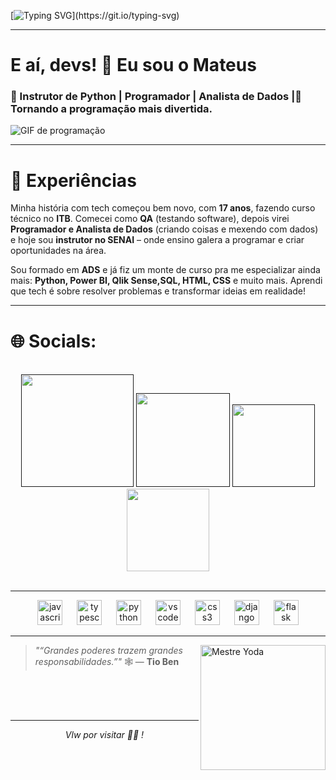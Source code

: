 [![Typing SVG](https://readme-typing-svg.herokuapp.com?font=Poppins&width=650&height=30&lines=print(+%22Olá+Garotos(as)!+de+programa,+bem+vindos+ao+Git+Hub%22+))](https://git.io/typing-svg)

  
---

# E aí, devs! 👋 Eu sou o Mateus

### 🐍 Instrutor de Python | Programador | Analista de Dados |🚀 Tornando a programação mais divertida.

![GIF de programação](https://media4.giphy.com/media/v1.Y2lkPTc5MGI3NjExdnZ2cmswZW16YmY4b25kM3VoamlhajliemM3NHA5dmx4bHlpanJlayZlcD12MV9pbnRlcm5hbF9naWZfYnlfaWQmY3Q9Zw/AIdGhVzDyXioKnLya7/giphy.gif)

---

# 🚀 Experiências

Minha história com tech começou bem novo, com  **17 anos**, fazendo curso técnico no  **ITB**. Comecei como  **QA**  (testando software), depois virei  **Programador e Analista de Dados**  (criando coisas e mexendo com dados) e hoje sou  **instrutor no SENAI**  – onde ensino galera a programar e criar oportunidades na área.

Sou formado em  **ADS**  e já fiz um monte de curso pra me especializar ainda mais:  **Python, Power BI, Qlik Sense,SQL, HTML, CSS**  e muito mais. Aprendi que tech é sobre resolver problemas e transformar ideias em realidade!



---

# 🌐 Socials:
<br>
 <div align="center">
    <a href="" target="_blank"><img src="https://img.shields.io/badge/-Instagram-%23E4405F?style=for-the-badge&logo=instagram&logoColor=white" width = "180" target="_blank"></a>
    <a href="" target="_blank"><img src="https://img.shields.io/badge/Discord-7289DA?style=for-the-badge&logo=discord&logoColor=white" width = "150" target="_blank"></a> 
    <a href = ""><img src="https://img.shields.io/badge/-Gmail-%23333?style=for-the-badge&logo=gmail&logoColor=white"  width = "132" target="_blank"></a>
    <a href="www.linkedin.com/in/mateus-de-sousa-810310236" target="_blank"><img src="https://img.shields.io/badge/-LinkedIn-%230077B5?style=for-the-badge&logo=linkedin&logoColor=white" width = "132" target="_blank"></a> 
  </div>
<br>

 ---
 

<div align="center">
  <img src="https://cdn.jsdelivr.net/gh/devicons/devicon/icons/javascript/javascript-original.svg" height="40" alt="javascript logo"  />
  <img width="15" />
  <img src="https://cdn.jsdelivr.net/gh/devicons/devicon/icons/typescript/typescript-original.svg" height="40" alt="typescript logo"  />
  <img width="15" />
  <img src="https://cdn.jsdelivr.net/gh/devicons/devicon/icons/python/python-original.svg" height="40" alt="python logo"  />
  <img width="15" />
  <img src="https://cdn.jsdelivr.net/gh/devicons/devicon/icons/vscode/vscode-original.svg" height="40" alt="vscode logo"  />
  <img width="15" />
  <img src="https://cdn.jsdelivr.net/gh/devicons/devicon/icons/css3/css3-original.svg" height="40" alt="css3 logo"  />
  <img width="15" />
  <img src="https://skillicons.dev/icons?i=django" height="40" alt="django logo"  />
  <img width="15" />
  <img src="https://skillicons.dev/icons?i=flask" height="40" alt="flask logo"  />
</div>





---

<img align="right" src="https://media3.giphy.com/media/v1.Y2lkPTc5MGI3NjExZ3BlbGI4Njh3aTFuejM5ajN4Mnl4ems3MHJja2prd3NhZWhhMDRlaCZlcD12MV9pbnRlcm5hbF9naWZfYnlfaWQmY3Q9Zw/8zYunr3Hg8XPq/giphy.gif" width="200" alt="Mestre Yoda" />

> _"“Grandes poderes trazem grandes responsabilidades.”"_ 🕸️
> — **Tio Ben**

<br>
<br>
<br>

---


<p align="center"><i> Vlw por visitar 👨‍💻 ! </i></p>



</div>
